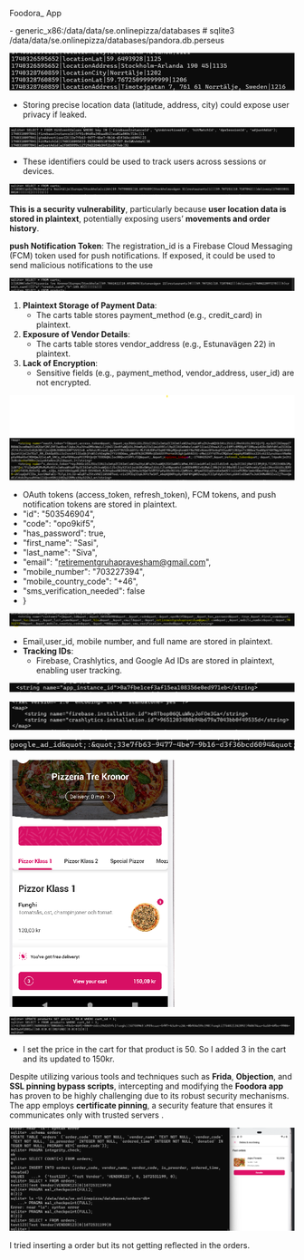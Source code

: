 Foodora\_ App

\- generic_x86:/data/data/se.onlinepizza/databases \# sqlite3 /data/data/se.onlinepizza/databases/pandora.db.perseus

![A computer screen with numbers and letters AI-generated content may be incorrect.](media/13e8b53a0ff8878f53f77c335ca6510b.png)

-   Storing precise location data (latitude, address, city) could expose user privacy if leaked.

![](media/a5b46a6ee981f3a2b4fe7d65f88aae14.png)

-   These identifiers could be used to track users across sessions or devices.

![](media/29f8092877e85b94d2d50ea8eded0bfe.png)

**This is a security vulnerability**, particularly because **user location data is stored in plaintext**, potentially exposing users’ **movements and order history**.

**push Notification Token**: The registration_id is a Firebase Cloud Messaging (FCM) token used for push notifications. If exposed, it could be used to send malicious notifications to the use

![](media/477dc08d4e33d5bd30fd1d3b626414f4.png)

1.  **Plaintext Storage of Payment Data**:
    -   The carts table stores payment_method (e.g., credit_card) in plaintext.
2.  **Exposure of Vendor Details**:
    -   The carts table stores vendor_address (e.g., Estunavägen 22) in plaintext.
3.  **Lack of Encryption**:
    -   Sensitive fields (e.g., payment_method, vendor_address, user_id) are not encrypted.

![A black screen with white text AI-generated content may be incorrect.](media/d6f9aeed7e42ef1d48b3f0689b62752c.png)

-   OAuth tokens (access_token, refresh_token), FCM tokens, and push notification tokens are stored in plaintext.
-   "id": "503546904",
-   "code": "opo9kif5",
-   "has_password": true,
-   "first_name": "Sasi",
-   "last_name": "Siva",
-   "email": "retirementgruhapravesham@gmail.com",
-   "mobile_number": "703227394",
-   "mobile_country_code": "+46",
-   "sms_verification_needed": false
-   }

![](media/59b962260ec15129cbc64f901f0120c2.png)

-   Email,user_id, mobile number, and full name are stored in plaintext.
-   **Tracking IDs**:
    -   Firebase, Crashlytics, and Google Ad IDs are stored in plaintext, enabling user tracking.

![](media/9acf9bd638c18d550e0a9c5e9e910dea.png)

![](media/3a07ec3a502ae384c43f1171d4821d77.png)

![](media/7fa75e072ff39f51c9403c6818d831d1.png)

![A screenshot of a phone AI-generated content may be incorrect.](media/637055758c1f0678e5840788f4c0e21b.png)

![](media/e9c6fd20e69f01ddf708e63cba5d9bb1.png)

-   I set the price in the cart for that product is 50. So I added 3 in the cart and its updated to 150kr.

Despite utilizing various tools and techniques such as **Frida**, **Objection**, and **SSL pinning bypass scripts**, intercepting and modifying the **Foodora app** has proven to be highly challenging due to its robust security mechanisms. The app employs **certificate pinning**, a security feature that ensures it communicates only with trusted servers .

![](media/6c47fd2eb75a5138b9835571b851dcb7.png)

I tried inserting a order but its not getting reflected in the orders.
